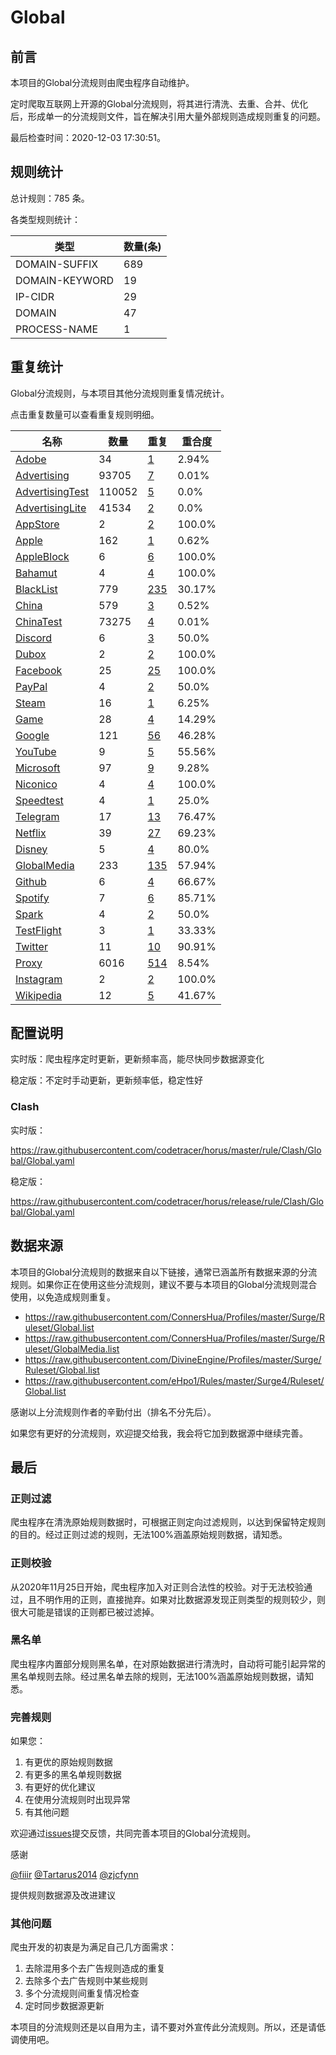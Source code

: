 # Global

## 前言

本项目的Global分流规则由爬虫程序自动维护。

定时爬取互联网上开源的Global分流规则，将其进行清洗、去重、合并、优化后，形成单一的分流规则文件，旨在解决引用大量外部规则造成规则重复的问题。




最后检查时间：2020-12-03 17:30:51。

## 规则统计

总计规则：785 条。

各类型规则统计：

| 类型 | 数量(条) |
| ---- | ---- |
| DOMAIN-SUFFIX | 689 |
| DOMAIN-KEYWORD | 19 |
| IP-CIDR | 29 |
| DOMAIN | 47 |
| PROCESS-NAME | 1 |
## 重复统计

Global分流规则，与本项目其他分流规则重复情况统计。

点击重复数量可以查看重复规则明细。

| 名称 | 数量 | 重复 | 重合度 |
| ---- | ---- | ---- | ------ |
|  [Adobe](https://github.com/codetracer/horus/tree/master/rule/Clash/Adobe)    | 34   | [1](https://github.com/codetracer/horus/tree/master/rule/Clash/Global/Repeat.list)   |   2.94% |
|  [Advertising](https://github.com/codetracer/horus/tree/master/rule/Clash/Advertising)    | 93705   | [7](https://github.com/codetracer/horus/tree/master/rule/Clash/Global/Repeat.list)   |   0.01% |
|  [AdvertisingTest](https://github.com/codetracer/horus/tree/master/rule/Clash/AdvertisingTest)    | 110052   | [5](https://github.com/codetracer/horus/tree/master/rule/Clash/Global/Repeat.list)   |   0.0% |
|  [AdvertisingLite](https://github.com/codetracer/horus/tree/master/rule/Clash/AdvertisingLite)    | 41534   | [2](https://github.com/codetracer/horus/tree/master/rule/Clash/Global/Repeat.list)   |   0.0% |
|  [AppStore](https://github.com/codetracer/horus/tree/master/rule/Clash/AppStore)    | 2   | [2](https://github.com/codetracer/horus/tree/master/rule/Clash/Global/Repeat.list)   |   100.0% |
|  [Apple](https://github.com/codetracer/horus/tree/master/rule/Clash/Apple)    | 162   | [1](https://github.com/codetracer/horus/tree/master/rule/Clash/Global/Repeat.list)   |   0.62% |
|  [AppleBlock](https://github.com/codetracer/horus/tree/master/rule/Clash/AppleBlock)    | 6   | [6](https://github.com/codetracer/horus/tree/master/rule/Clash/Global/Repeat.list)   |   100.0% |
|  [Bahamut](https://github.com/codetracer/horus/tree/master/rule/Clash/Bahamut)    | 4   | [4](https://github.com/codetracer/horus/tree/master/rule/Clash/Global/Repeat.list)   |   100.0% |
|  [BlackList](https://github.com/codetracer/horus/tree/master/rule/Clash/BlackList)    | 779   | [235](https://github.com/codetracer/horus/tree/master/rule/Clash/Global/Repeat.list)   |   30.17% |
|  [China](https://github.com/codetracer/horus/tree/master/rule/Clash/China)    | 579   | [3](https://github.com/codetracer/horus/tree/master/rule/Clash/Global/Repeat.list)   |   0.52% |
|  [ChinaTest](https://github.com/codetracer/horus/tree/master/rule/Clash/ChinaTest)    | 73275   | [4](https://github.com/codetracer/horus/tree/master/rule/Clash/Global/Repeat.list)   |   0.01% |
|  [Discord](https://github.com/codetracer/horus/tree/master/rule/Clash/Discord)    | 6   | [3](https://github.com/codetracer/horus/tree/master/rule/Clash/Global/Repeat.list)   |   50.0% |
|  [Dubox](https://github.com/codetracer/horus/tree/master/rule/Clash/Dubox)    | 2   | [2](https://github.com/codetracer/horus/tree/master/rule/Clash/Global/Repeat.list)   |   100.0% |
|  [Facebook](https://github.com/codetracer/horus/tree/master/rule/Clash/Facebook)    | 25   | [25](https://github.com/codetracer/horus/tree/master/rule/Clash/Global/Repeat.list)   |   100.0% |
|  [PayPal](https://github.com/codetracer/horus/tree/master/rule/Clash/PayPal)    | 4   | [2](https://github.com/codetracer/horus/tree/master/rule/Clash/Global/Repeat.list)   |   50.0% |
|  [Steam](https://github.com/codetracer/horus/tree/master/rule/Clash/Steam)    | 16   | [1](https://github.com/codetracer/horus/tree/master/rule/Clash/Global/Repeat.list)   |   6.25% |
|  [Game](https://github.com/codetracer/horus/tree/master/rule/Clash/Game)    | 28   | [4](https://github.com/codetracer/horus/tree/master/rule/Clash/Global/Repeat.list)   |   14.29% |
|  [Google](https://github.com/codetracer/horus/tree/master/rule/Clash/Google)    | 121   | [56](https://github.com/codetracer/horus/tree/master/rule/Clash/Global/Repeat.list)   |   46.28% |
|  [YouTube](https://github.com/codetracer/horus/tree/master/rule/Clash/YouTube)    | 9   | [5](https://github.com/codetracer/horus/tree/master/rule/Clash/Global/Repeat.list)   |   55.56% |
|  [Microsoft](https://github.com/codetracer/horus/tree/master/rule/Clash/Microsoft)    | 97   | [9](https://github.com/codetracer/horus/tree/master/rule/Clash/Global/Repeat.list)   |   9.28% |
|  [Niconico](https://github.com/codetracer/horus/tree/master/rule/Clash/Niconico)    | 4   | [4](https://github.com/codetracer/horus/tree/master/rule/Clash/Global/Repeat.list)   |   100.0% |
|  [Speedtest](https://github.com/codetracer/horus/tree/master/rule/Clash/Speedtest)    | 4   | [1](https://github.com/codetracer/horus/tree/master/rule/Clash/Global/Repeat.list)   |   25.0% |
|  [Telegram](https://github.com/codetracer/horus/tree/master/rule/Clash/Telegram)    | 17   | [13](https://github.com/codetracer/horus/tree/master/rule/Clash/Global/Repeat.list)   |   76.47% |
|  [Netflix](https://github.com/codetracer/horus/tree/master/rule/Clash/Netflix)    | 39   | [27](https://github.com/codetracer/horus/tree/master/rule/Clash/Global/Repeat.list)   |   69.23% |
|  [Disney](https://github.com/codetracer/horus/tree/master/rule/Clash/Disney)    | 5   | [4](https://github.com/codetracer/horus/tree/master/rule/Clash/Global/Repeat.list)   |   80.0% |
|  [GlobalMedia](https://github.com/codetracer/horus/tree/master/rule/Clash/GlobalMedia)    | 233   | [135](https://github.com/codetracer/horus/tree/master/rule/Clash/Global/Repeat.list)   |   57.94% |
|  [Github](https://github.com/codetracer/horus/tree/master/rule/Clash/Github)    | 6   | [4](https://github.com/codetracer/horus/tree/master/rule/Clash/Global/Repeat.list)   |   66.67% |
|  [Spotify](https://github.com/codetracer/horus/tree/master/rule/Clash/Spotify)    | 7   | [6](https://github.com/codetracer/horus/tree/master/rule/Clash/Global/Repeat.list)   |   85.71% |
|  [Spark](https://github.com/codetracer/horus/tree/master/rule/Clash/Spark)    | 4   | [2](https://github.com/codetracer/horus/tree/master/rule/Clash/Global/Repeat.list)   |   50.0% |
|  [TestFlight](https://github.com/codetracer/horus/tree/master/rule/Clash/TestFlight)    | 3   | [1](https://github.com/codetracer/horus/tree/master/rule/Clash/Global/Repeat.list)   |   33.33% |
|  [Twitter](https://github.com/codetracer/horus/tree/master/rule/Clash/Twitter)    | 11   | [10](https://github.com/codetracer/horus/tree/master/rule/Clash/Global/Repeat.list)   |   90.91% |
|  [Proxy](https://github.com/codetracer/horus/tree/master/rule/Clash/Proxy)    | 6016   | [514](https://github.com/codetracer/horus/tree/master/rule/Clash/Global/Repeat.list)   |   8.54% |
|  [Instagram](https://github.com/codetracer/horus/tree/master/rule/Clash/Instagram)    | 2   | [2](https://github.com/codetracer/horus/tree/master/rule/Clash/Global/Repeat.list)   |   100.0% |
|  [Wikipedia](https://github.com/codetracer/horus/tree/master/rule/Clash/Wikipedia)    | 12   | [5](https://github.com/codetracer/horus/tree/master/rule/Clash/Global/Repeat.list)   |   41.67% |
## 配置说明

实时版：爬虫程序定时更新，更新频率高，能尽快同步数据源变化

稳定版：不定时手动更新，更新频率低，稳定性好

### Clash 
实时版：

https://raw.githubusercontent.com/codetracer/horus/master/rule/Clash/Global/Global.yaml

稳定版：

https://raw.githubusercontent.com/codetracer/horus/release/rule/Clash/Global/Global.yaml

## 数据来源

本项目的Global分流规则的数据来自以下链接，通常已涵盖所有数据来源的分流规则。如果你正在使用这些分流规则，建议不要与本项目的Global分流规则混合使用，以免造成规则重复。

- https://raw.githubusercontent.com/ConnersHua/Profiles/master/Surge/Ruleset/Global.list
- https://raw.githubusercontent.com/ConnersHua/Profiles/master/Surge/Ruleset/GlobalMedia.list
- https://raw.githubusercontent.com/DivineEngine/Profiles/master/Surge/Ruleset/Global.list
- https://raw.githubusercontent.com/eHpo1/Rules/master/Surge4/Ruleset/Global.list


感谢以上分流规则作者的辛勤付出（排名不分先后）。

如果您有更好的分流规则，欢迎提交给我，我会将它加到数据源中继续完善。

## 最后

### 正则过滤

爬虫程序在清洗原始规则数据时，可根据正则定向过滤规则，以达到保留特定规则的目的。经过正则过滤的规则，无法100%涵盖原始规则数据，请知悉。

### 正则校验

从2020年11月25日开始，爬虫程序加入对正则合法性的校验。对于无法校验通过，且不明作用的正则，直接抛弃。如果对比数据源发现正则类型的规则较少，则很大可能是错误的正则都已被过滤掉。

### 黑名单

爬虫程序内置部分规则黑名单，在对原始数据进行清洗时，自动将可能引起异常的黑名单规则去除。经过黑名单去除的规则，无法100%涵盖原始规则数据，请知悉。

### 完善规则

如果您：

1. 有更优的原始规则数据
2. 有更多的黑名单规则数据
3. 有更好的优化建议
4. 在使用分流规则时出现异常
5. 有其他问题

欢迎通过[issues](https://github.com/codetracer/horus/issues/new)提交反馈，共同完善本项目的Global分流规则。

感谢

[@fiiir](https://github.com/fiiir) [@Tartarus2014](https://github.com/Tartarus2014) [@zjcfynn](https://github.com/zjcfynn) 

提供规则数据源及改进建议

### 其他问题

爬虫开发的初衷是为满足自己几方面需求：

1. 去除混用多个去广告规则造成的重复
2. 去除多个去广告规则中某些规则
3. 多个分流规则间重复情况检查
4. 定时同步数据源更新

本项目的分流规则还是以自用为主，请不要对外宣传此分流规则。所以，还是请低调使用吧。